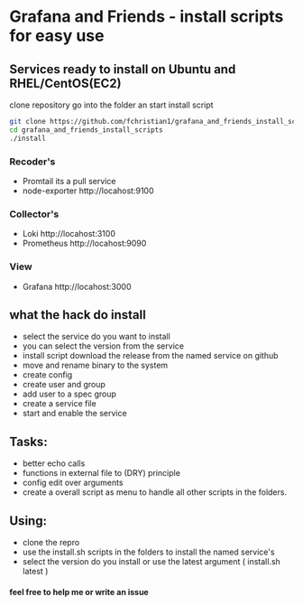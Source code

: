 # Grafana and Friends - install scripts for easy use

## Services ready to install on Ubuntu and RHEL/CentOS(EC2)
clone repository go into the folder an start install script

```bash
git clone https://github.com/fchristian1/grafana_and_friends_install_scripts.git
cd grafana_and_friends_install_scripts
./install
```

### Recoder's
- Promtail       its a pull service
- node-exporter  http://locahost:9100
### Collector's
- Loki           http://locahost:3100
- Prometheus     http://locahost:9090
### View
- Grafana        http://locahost:3000

  
## what the hack do install
- select the service do you want to install
- you can select the version from the service
- install script download the release from the named service on github
- move and rename binary to the system
- create config
- create user and group
- add user to a spec group
- create a service file
- start and enable the service

## Tasks: 
- better echo calls
- functions in external file to (DRY) principle
- config edit over arguments
- create a overall script as menu to handle all other scripts in the folders.

## Using:

- clone the repro
- use the install.sh scripts in the folders to install the named service's
- select the version do you install or use the latest argument ( install.sh latest )

#### feel free to help me or write an issue
